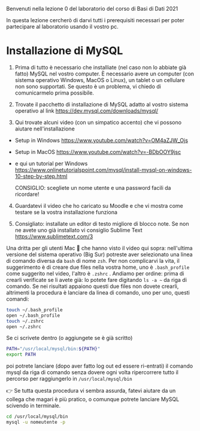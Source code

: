 Benvenuti nella lezione 0 del laboratorio del corso di Basi di Dati 2021

In questa lezione cercherò di darvi tutti i prerequisiti necessari per poter partecipare al laboratorio usando il 
vostro pc.

# Installazione di MySQL
1. Prima di tutto è necessario che installiate (nel caso non lo abbiate già fatto) MySQL nel vostro computer. È
   necessario avere un computer (con sistema operativo Windows, MacOS o Linux), un tablet o un cellulare non sono 
   supportati. Se questo è un problema, vi chiedo di comunicarmelo prima possibile.

2. Trovate il pacchetto di installazione di MySQL adatto al vostro sistema operativo al link https://dev.mysql.com/downloads/mysql/ 

3. Qui trovate alcuni video (con un simpatico accento) che vi possono aiutare nell'installazione 

- Setup in Windows https://www.youtube.com/watch?v=OM4aZJW_Ojs
- Setup in MacOS https://www.youtube.com/watch?v=-BDbOOY9jsc
- e qui un tutorial per Windows https://www.onlinetutorialspoint.com/mysql/install-mysql-on-windows-10-step-by-step.html

  CONSIGLIO: scegliete un nome utente e una password facili da ricordare!

4. Guardatevi il video che ho caricato su Moodle e che vi mostra come testare se la vostra installazione funziona

5. Consigliato: installate un editor di testo migliore di blocco note. Se non ne avete uno già installato vi 
   consiglio Sublime Text https://www.sublimetext.com/3



Una dritta per gli utenti Mac 🍏 che hanno visto il video qui sopra: nell'ultima versione del sistema operativo (Big Sur) potreste aver selezionato una linea di comando diversa da  `bash`  di nome  `zsh`. Per non complicarvi la vita, il suggerimento è di creare due files nella vostra home, uno è `.bash_profile`  come suggerito nel video, l'altro è  `.zshrc` .
Andiamo per ordine: prima di crearli verificate se li avete già: lo potete fare digitando `ls -a ~` da riga di comando. Se nei risultati appaiono questi due files non dovete crearli, altrimenti la procedura è lanciare da linea di comando, uno per uno, questi comandi:

```bash
touch ~/.bash_profile 
open ~/.bash_profile
touch ~/.zshrc
open ~/.zshrc
```

Se ci scrivete dentro (o aggiungete se è già scritto)
```bash
PATH="/usr/local/mysql/bin:${PATH}"
export PATH
```
poi potrete lanciare (dopo aver fatto log out ed essere ri-entrati) il comando mysql da riga di comando senza  dovere ogni volta ripercorrere tutto il percorso per raggiungerlo in `/usr/local/mysql/bin`

👉 Se tutta questa procedura vi sembra assurda, fatevi aiutare da un collega che magari è più pratico, o comunque potrete lanciare MySQL scivendo in terminale.

```bash
cd /usr/local/mysql/bin
mysql -u nomeutente -p
```
